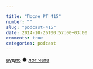 ```yaml
---

title: "После РТ 415"
number: ""
slug: "podcast-415"
date: 2014-10-26T00:57:00+03:00
comments: true
categories: podcast
---
```

[аудио](http://cdn.radio-t.com/rt415post.mp3) ● [лог чата](http://chat.radio-t.com/logs/radio-t-415.html) <audio src="http://cdn.radio-t.com/rt415post.mp3" preload="none">
